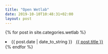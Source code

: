```yaml
---
title: "Open Wetlab"
date: 2019-10-10T10:48:31+02:00
layout: post
---
```


{% for post in site.categories.wetlab %}
 <li><span>{{ post.date | date_to_string }}</span> &nbsp; <a href="{{ site.baseurl }}{{ post.url }}">{{ post.title }}</a></li>
{% endfor %}